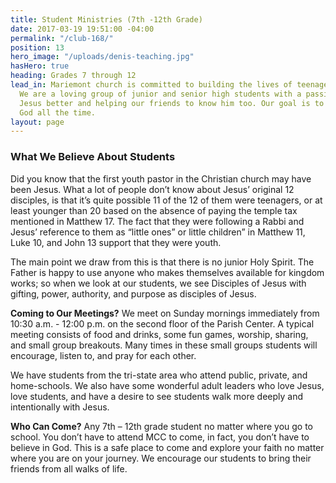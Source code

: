 ```yaml
---
title: Student Ministries (7th -12th Grade)
date: 2017-03-19 19:51:00 -04:00
permalink: "/club-168/"
position: 13
hero_image: "/uploads/denis-teaching.jpg"
hasHero: true
heading: Grades 7 through 12
lead_in: Mariemont church is committed to building the lives of teenagers in Cincinnati.
  We are a loving group of junior and senior high students with a passion for knowing
  Jesus better and helping our friends to know him too. Our goal is to love and serve
  God all the time.
layout: page
---
```


### What We Believe About Students

Did you know that the first youth pastor in the Christian church may have been Jesus. What a lot of people don’t know about Jesus’ original 12 disciples, is that it’s quite possible 11 of the 12 of them were teenagers, or at least younger than 20 based on the absence of paying the temple tax mentioned in Matthew 17. The fact that they were following a Rabbi and Jesus’ reference to them as “little ones” or little children” in Matthew 11, Luke 10, and John 13 support that they were youth.

The main point we draw from this is that there is no junior Holy Spirit. The Father is happy to use anyone who makes themselves available for kingdom works; so when we look at our students, we see Disciples of Jesus with gifting, power, authority, and purpose as disciples of Jesus.

**Coming to Our Meetings?**
We meet on Sunday mornings immediately from 10:30 a.m. - 12:00 p.m. on the second floor of the Parish Center. A typical meeting consists of food and drinks, some fun games, worship, sharing, and small group breakouts. Many times in these small groups students will encourage, listen to, and pray for each other.
 
We have students from the tri-state area who attend public, private, and home-schools. We also have some wonderful adult leaders who love Jesus, love students, and have a desire to see students walk more deeply and intentionally with Jesus.

**Who Can Come?**
Any 7th – 12th grade student no matter where you go to school. You don’t have to attend MCC to come, in fact, you don’t have to believe in God. This is a safe place to come and explore your faith no matter where you are on your journey. We encourage our students to bring their friends from all walks of life.
